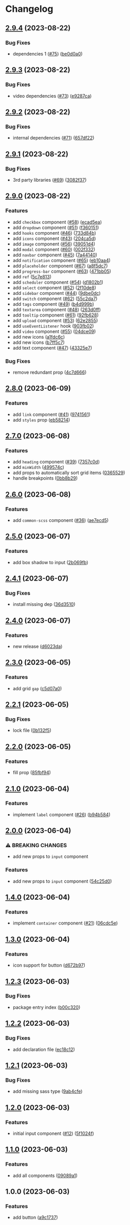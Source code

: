 # Changelog

## [2.9.4](https://github.com/wholesome-ghoul/allaround-components/compare/allaround-components-v2.9.3...allaround-components-v2.9.4) (2023-08-22)


### Bug Fixes

* dependencies 1 ([#75](https://github.com/wholesome-ghoul/allaround-components/issues/75)) ([be0d0a0](https://github.com/wholesome-ghoul/allaround-components/commit/be0d0a00d46450ae05ee207aedaebd898931518f))

## [2.9.3](https://github.com/wholesome-ghoul/allaround-components/compare/allaround-components-v2.9.2...allaround-components-v2.9.3) (2023-08-22)


### Bug Fixes

* video dependencies ([#73](https://github.com/wholesome-ghoul/allaround-components/issues/73)) ([e9287ca](https://github.com/wholesome-ghoul/allaround-components/commit/e9287ca10f33c8bc5dbf32026d85f36dc051e6db))

## [2.9.2](https://github.com/wholesome-ghoul/allaround-components/compare/allaround-components-v2.9.1...allaround-components-v2.9.2) (2023-08-22)


### Bug Fixes

* internal dependencies ([#71](https://github.com/wholesome-ghoul/allaround-components/issues/71)) ([657df22](https://github.com/wholesome-ghoul/allaround-components/commit/657df22f42ca6b8479dfdbad1c6acfd7fbf659fc))

## [2.9.1](https://github.com/wholesome-ghoul/allaround-components/compare/allaround-components-v2.9.0...allaround-components-v2.9.1) (2023-08-22)


### Bug Fixes

* 3rd party libraries ([#69](https://github.com/wholesome-ghoul/allaround-components/issues/69)) ([3082f37](https://github.com/wholesome-ghoul/allaround-components/commit/3082f3774505776d89e605bebddd567098400fba))

## [2.9.0](https://github.com/wholesome-ghoul/allaround-components/compare/allaround-components-v2.8.0...allaround-components-v2.9.0) (2023-08-22)


### Features

* add `checkbox` component ([#58](https://github.com/wholesome-ghoul/allaround-components/issues/58)) ([ecad5ea](https://github.com/wholesome-ghoul/allaround-components/commit/ecad5eaf2c9a7111eb4be96b6d3c6e2c91a3b37b))
* add `dropdown` component ([#51](https://github.com/wholesome-ghoul/allaround-components/issues/51)) ([f360151](https://github.com/wholesome-ghoul/allaround-components/commit/f360151c081b931c3304eadd40b33324d512c03b))
* add `hooks` component ([#46](https://github.com/wholesome-ghoul/allaround-components/issues/46)) ([733d84b](https://github.com/wholesome-ghoul/allaround-components/commit/733d84bd4dd9fbb40847c4afe3b6cb84ffc33f5d))
* add `icons` component ([#43](https://github.com/wholesome-ghoul/allaround-components/issues/43)) ([204ca5d](https://github.com/wholesome-ghoul/allaround-components/commit/204ca5debd90f26da316749c8b23ba79b90beb4b))
* add `image` component ([#56](https://github.com/wholesome-ghoul/allaround-components/issues/56)) ([39051d4](https://github.com/wholesome-ghoul/allaround-components/commit/39051d449e5bd1bb4fd9022640e46e451791a947))
* add `modal` component ([#60](https://github.com/wholesome-ghoul/allaround-components/issues/60)) ([002f332](https://github.com/wholesome-ghoul/allaround-components/commit/002f332142af7a4579f50565bf1565f1169c9181))
* add `navbar` component ([#45](https://github.com/wholesome-ghoul/allaround-components/issues/45)) ([7a44140](https://github.com/wholesome-ghoul/allaround-components/commit/7a441407937a8ab54255536b76fdb5f73fadeba3))
* add `notification` component ([#65](https://github.com/wholesome-ghoul/allaround-components/issues/65)) ([eb10aa4](https://github.com/wholesome-ghoul/allaround-components/commit/eb10aa4390cb6bed47b99ff37aa630ffe82bfa19))
* add `placeholder` component ([#67](https://github.com/wholesome-ghoul/allaround-components/issues/67)) ([a8f5dc7](https://github.com/wholesome-ghoul/allaround-components/commit/a8f5dc79c457ff6c88d44c43c9a56e9a9077b8c7))
* add `progress-bar` component ([#63](https://github.com/wholesome-ghoul/allaround-components/issues/63)) ([471bb05](https://github.com/wholesome-ghoul/allaround-components/commit/471bb0595c871dfb7862fda077054abf38e4ab53))
* add `ref` ([5c7e813](https://github.com/wholesome-ghoul/allaround-components/commit/5c7e8137a67b265787ec364103bd135420187ece))
* add `scheduler` component ([#54](https://github.com/wholesome-ghoul/allaround-components/issues/54)) ([d1802b1](https://github.com/wholesome-ghoul/allaround-components/commit/d1802b1fabccd6d44738e398f7dfc464d377358c))
* add `select` component ([#52](https://github.com/wholesome-ghoul/allaround-components/issues/52)) ([2f10de8](https://github.com/wholesome-ghoul/allaround-components/commit/2f10de8098e70fe963551158190f7c39a9eab38c))
* add `sidebar` component ([#44](https://github.com/wholesome-ghoul/allaround-components/issues/44)) ([9dbe0dc](https://github.com/wholesome-ghoul/allaround-components/commit/9dbe0dcb3f92c103349bf0b01fe5f97dbd42936e))
* add `switch` component ([#62](https://github.com/wholesome-ghoul/allaround-components/issues/62)) ([55c2da7](https://github.com/wholesome-ghoul/allaround-components/commit/55c2da7e453e9d32cde391e694482c3d604fb0d6))
* add `tags` component ([#49](https://github.com/wholesome-ghoul/allaround-components/issues/49)) ([b4d999b](https://github.com/wholesome-ghoul/allaround-components/commit/b4d999b07b08340f94e43b2236b0c1ee52a38745))
* add `textarea` component ([#48](https://github.com/wholesome-ghoul/allaround-components/issues/48)) ([263d0ff](https://github.com/wholesome-ghoul/allaround-components/commit/263d0ff58c10f8644ef6d119ed43432663fc5ebf))
* add `tooltip` component ([#61](https://github.com/wholesome-ghoul/allaround-components/issues/61)) ([92fb628](https://github.com/wholesome-ghoul/allaround-components/commit/92fb62829a51ef676d706b32850fded22be26980))
* add `upload` component ([#53](https://github.com/wholesome-ghoul/allaround-components/issues/53)) ([62e2855](https://github.com/wholesome-ghoul/allaround-components/commit/62e2855c92da845d0326a02f1e71acc5a5381de4))
* add `useEventListener` hook ([903fb02](https://github.com/wholesome-ghoul/allaround-components/commit/903fb02735322f7294700cba664a6dc9bbdaf876))
* add `video` component ([#55](https://github.com/wholesome-ghoul/allaround-components/issues/55)) ([04dce09](https://github.com/wholesome-ghoul/allaround-components/commit/04dce092e4cbdd7a487b539a416842215e34a867))
* add new icons ([a1fdc6c](https://github.com/wholesome-ghoul/allaround-components/commit/a1fdc6c30f345acf5a90a9c9f4a2c8da25a24252))
* add new icons ([b7ff5c7](https://github.com/wholesome-ghoul/allaround-components/commit/b7ff5c77d26483dbf657699d62560530cf5272bf))
* add text component ([#47](https://github.com/wholesome-ghoul/allaround-components/issues/47)) ([43325e7](https://github.com/wholesome-ghoul/allaround-components/commit/43325e76d09bece9d1a3269c495e9887dd94c720))


### Bug Fixes

* remove redundant prop ([4c7d666](https://github.com/wholesome-ghoul/allaround-components/commit/4c7d6661c930467d05983ff042950828e9874c4d))

## [2.8.0](https://github.com/wholesome-ghoul/allaround-components/compare/allaround-components-v2.7.0...allaround-components-v2.8.0) (2023-06-09)


### Features

* add `link` component ([#41](https://github.com/wholesome-ghoul/allaround-components/issues/41)) ([9741561](https://github.com/wholesome-ghoul/allaround-components/commit/97415619870566bdfb8d23e4d0a253ca2d7413b9))
* add `styles` prop ([eb58214](https://github.com/wholesome-ghoul/allaround-components/commit/eb58214703a3ac051f2ecccbb073f4dd62fb3bf2))

## [2.7.0](https://github.com/wholesome-ghoul/allaround-components/compare/allaround-components-v2.6.0...allaround-components-v2.7.0) (2023-06-08)


### Features

* add `heading` component ([#39](https://github.com/wholesome-ghoul/allaround-components/issues/39)) ([7357c0d](https://github.com/wholesome-ghoul/allaround-components/commit/7357c0d618dd132e66933a6857ce539bb96fd57f))
* add `minWidth` ([499574c](https://github.com/wholesome-ghoul/allaround-components/commit/499574c2bbe047d52b8131bc349381756c1e11c3))
* add props to automatically sort grid items ([0365529](https://github.com/wholesome-ghoul/allaround-components/commit/03655296c5e567280d71613f4c7cb8ff7b82a25a))
* handle breakpoints ([0bb8b29](https://github.com/wholesome-ghoul/allaround-components/commit/0bb8b293d6e93448b0a734bbaf864a6bbc71b8d9))

## [2.6.0](https://github.com/wholesome-ghoul/allaround-components/compare/allaround-components-v2.5.0...allaround-components-v2.6.0) (2023-06-08)


### Features

* add `common-scss` component ([#36](https://github.com/wholesome-ghoul/allaround-components/issues/36)) ([ae7ecd5](https://github.com/wholesome-ghoul/allaround-components/commit/ae7ecd5cc8534b323493b624b369b1f541e7c7fa))

## [2.5.0](https://github.com/wholesome-ghoul/allaround-components/compare/allaround-components-v2.4.1...allaround-components-v2.5.0) (2023-06-07)


### Features

* add box shadow to input ([2b069fb](https://github.com/wholesome-ghoul/allaround-components/commit/2b069fbf55f372dc2b31df7f78ca4a24ac129b02))

## [2.4.1](https://github.com/wholesome-ghoul/allaround-components/compare/allaround-components-v2.4.0...allaround-components-v2.4.1) (2023-06-07)


### Bug Fixes

* install missing dep ([36d3510](https://github.com/wholesome-ghoul/allaround-components/commit/36d3510ebab43cecf3dc02c4aded7ed63b7b0eeb))

## [2.4.0](https://github.com/wholesome-ghoul/allaround-components/compare/allaround-components-v2.3.0...allaround-components-v2.4.0) (2023-06-07)


### Features

* new release ([d6023da](https://github.com/wholesome-ghoul/allaround-components/commit/d6023da6de01374d99554d3752abee62135a431f))

## [2.3.0](https://github.com/wholesome-ghoul/allaround-components/compare/allaround-components-v2.2.1...allaround-components-v2.3.0) (2023-06-05)


### Features

* add grid `gap` ([c5d07a0](https://github.com/wholesome-ghoul/allaround-components/commit/c5d07a03836b039a16b3ac100cfaea8fc5603800))

## [2.2.1](https://github.com/wholesome-ghoul/allaround-components/compare/allaround-components-v2.2.0...allaround-components-v2.2.1) (2023-06-05)


### Bug Fixes

* lock file ([0b132f5](https://github.com/wholesome-ghoul/allaround-components/commit/0b132f5e0f37e494c06a7a6503ff570b176f0a20))

## [2.2.0](https://github.com/wholesome-ghoul/allaround-components/compare/allaround-components-v2.1.0...allaround-components-v2.2.0) (2023-06-05)


### Features

* fill prop ([85fbf94](https://github.com/wholesome-ghoul/allaround-components/commit/85fbf94e73a45faea06dce6bcc741025958624dc))

## [2.1.0](https://github.com/wholesome-ghoul/allaround-components/compare/allaround-components-v2.0.0...allaround-components-v2.1.0) (2023-06-04)


### Features

* implement `label` component ([#26](https://github.com/wholesome-ghoul/allaround-components/issues/26)) ([b94b584](https://github.com/wholesome-ghoul/allaround-components/commit/b94b58475c8a068d6a235a9cbb46906e710818c5))

## [2.0.0](https://github.com/wholesome-ghoul/allaround-components/compare/allaround-components-v1.4.0...allaround-components-v2.0.0) (2023-06-04)


### ⚠ BREAKING CHANGES

* add new props to `input` component

### Features

* add new props to `input` component ([54c25d0](https://github.com/wholesome-ghoul/allaround-components/commit/54c25d0ae70f718ba617d1e1c66c55673203375a))

## [1.4.0](https://github.com/wholesome-ghoul/allaround-components/compare/allaround-components-v1.3.0...allaround-components-v1.4.0) (2023-06-04)


### Features

* implement `container` component ([#21](https://github.com/wholesome-ghoul/allaround-components/issues/21)) ([06cdc5e](https://github.com/wholesome-ghoul/allaround-components/commit/06cdc5e48f94166320c1a3e36516ac34b2145e38))

## [1.3.0](https://github.com/wholesome-ghoul/allaround-components/compare/allaround-components-v1.2.3...allaround-components-v1.3.0) (2023-06-04)


### Features

* icon support for button ([d672b97](https://github.com/wholesome-ghoul/allaround-components/commit/d672b9750b75b5be37c633779d1a6547d4d4781e))

## [1.2.3](https://github.com/wholesome-ghoul/allaround-components/compare/allaround-components-v1.2.2...allaround-components-v1.2.3) (2023-06-03)


### Bug Fixes

* package entry index ([b00c320](https://github.com/wholesome-ghoul/allaround-components/commit/b00c32060ccddcbb0774362da4aa49a66b562928))

## [1.2.2](https://github.com/wholesome-ghoul/allaround-components/compare/allaround-components-v1.2.1...allaround-components-v1.2.2) (2023-06-03)


### Bug Fixes

* add declaration file ([ec18c12](https://github.com/wholesome-ghoul/allaround-components/commit/ec18c123419e45b7e1bb8452c1085e136c2e263e))

## [1.2.1](https://github.com/wholesome-ghoul/allaround-components/compare/allaround-components-v1.2.0...allaround-components-v1.2.1) (2023-06-03)


### Bug Fixes

* add missing sass type ([9ab4cfe](https://github.com/wholesome-ghoul/allaround-components/commit/9ab4cfed2d1e8896602bd5a29d3e32e10bb9842c))

## [1.2.0](https://github.com/wholesome-ghoul/allaround-components/compare/allaround-components-v1.1.0...allaround-components-v1.2.0) (2023-06-03)


### Features

* initial input component ([#12](https://github.com/wholesome-ghoul/allaround-components/issues/12)) ([5f1024f](https://github.com/wholesome-ghoul/allaround-components/commit/5f1024f087f7228939d79ba08d75950a68c45621))

## [1.1.0](https://github.com/wholesome-ghoul/allaround-components/compare/allaround-components-v1.0.0...allaround-components-v1.1.0) (2023-06-03)


### Features

* add all components ([09089a1](https://github.com/wholesome-ghoul/allaround-components/commit/09089a109f24b790e9a223dbfd939ad453e14a00))

## 1.0.0 (2023-06-03)


### Features

* add button ([a9c1737](https://github.com/wholesome-ghoul/allaround-components/commit/a9c1737513e6f806073552ddc6509b196ba48853))
